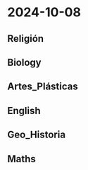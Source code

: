 # 2024-10-08 <!-- markmap: foldAll -->

## Religión

## Biology

## Artes_Plásticas

## English

## Geo_Historia

## Maths

